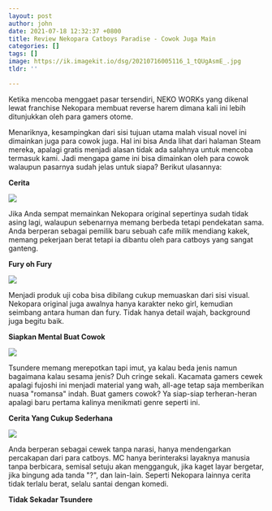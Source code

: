 ```yaml
---
layout: post
author: john
date: 2021-07-18 12:32:37 +0800
title: Review Nekopara Catboys Paradise - Cowok Juga Main
categories: []
tags: []
image: https://ik.imagekit.io/dsg/20210716005116_1_tQUgAsmE_.jpg
tldr: ''

---
```

Ketika mencoba menggaet pasar tersendiri, NEKO WORKs yang dikenal lewat franchise Nekopara membuat reverse harem dimana kali ini lebih ditunjukkan oleh para gamers otome.

Menariknya, kesampingkan dari sisi tujuan utama malah visual novel ini dimainkan juga para cowok juga. Hal ini bisa Anda lihat dari halaman Steam mereka, apalagi gratis menjadi alasan tidak ada salahnya untuk mencoba termasuk kami. Jadi mengapa game ini bisa dimainkan oleh para cowok walaupun pasarnya sudah jelas untuk siapa? Berikut ulasannya:

**Cerita**

![](https://ik.imagekit.io/dsg/20210716005109_1_MqwFdgKfh.jpg)

Jika Anda sempat memainkan Nekopara original sepertinya sudah tidak asing lagi, walaupun sebenarnya memang berbeda tetapi pendekatan sama. Anda berperan sebagai pemilik baru sebuah cafe milik mendiang kakek, memang pekerjaan berat tetapi ia dibantu oleh para catboys yang sangat ganteng.

**Fury oh Fury**

![](https://ik.imagekit.io/dsg/20210716003415_1_48yNhBVUI.jpg)

Menjadi produk uji coba bisa dibilang cukup memuaskan dari sisi visual. Nekopara original juga awalnya hanya karakter neko girl, kemudian seimbang antara human dan fury. Tidak hanya detail wajah, background juga begitu baik.

**Siapkan Mental Buat Cowok**

![](https://ik.imagekit.io/dsg/20210716003404_1_y62ZAqRjK.jpg)

Tsundere memang merepotkan tapi imut, ya kalau beda jenis namun bagaimana kalau sesama jenis? Duh cringe sekali. Kacamata gamers cewek apalagi fujoshi ini menjadi material yang wah, all-age tetap saja memberikan nuasa "romansa" indah. Buat gamers cowok? Ya siap-siap terheran-heran apalagi baru pertama kalinya menikmati genre seperti ini.

**Cerita Yang Cukup Sederhana**

![](https://ik.imagekit.io/dsg/20210716003713_1_zaVDP3zak.jpg)

Anda berperan sebagai cewek tanpa narasi, hanya mendengarkan percakapan dari para catboys. MC hanya berinteraksi layaknya manusia tanpa berbicara, semisal setuju akan mengganguk, jika kaget layar bergetar, jika bingung ada tanda "?", dan lain-lain. Seperti Nekopara lainnya cerita tidak terlalu berat, selalu santai dengan komedi.

**Tidak Sekadar Tsundere**